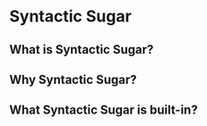 # Syntactic Sugar

## What is Syntactic Sugar?

## Why Syntactic Sugar?

## What Syntactic Sugar is built-in?
